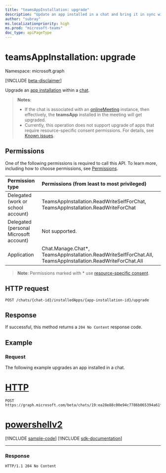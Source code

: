 ```yaml
---
title: "teamsAppInstallation: upgrade"
description: "Update an app installed in a chat and bring it in sync with the current version available in the tenant app catalog."
author: "subray"
ms.localizationpriority: high
ms.prod: "microsoft-teams"
doc_type: apiPageType
---
```


# teamsAppInstallation: upgrade

Namespace: microsoft.graph

[!INCLUDE [beta-disclaimer](../../includes/beta-disclaimer.md)]

Upgrade an [app installation](../resources/teamsappinstallation.md) within a [chat](../resources/chat.md).

> **Notes**:
> - If the chat is associated with an [onlineMeeting](../resources/onlinemeeting.md) instance, then effectively, the **teamsApp** installed in the meeting will get upgraded.
> - Currently, this operation does not support upgrade of apps that require resource-specific consent permissions. For details, see [Known issues](/graph/known-issues#Installation-of-apps-that-require-resource-specific-consent-permissions-is-not-supported).

## Permissions

One of the following permissions is required to call this API. To learn more, including how to choose permissions, see [Permissions](/graph/permissions-reference).

|Permission type      | Permissions (from least to most privileged)              |
|:--------------------|:---------------------------------------------------------|
|Delegated (work or school account) | TeamsAppInstallation.ReadWriteSelfForChat, TeamsAppInstallation.ReadWriteForChat |
|Delegated (personal Microsoft account) | Not supported.   |
|Application | Chat.Manage.Chat*, TeamsAppInstallation.ReadWriteSelfForChat.All, TeamsAppInstallation.ReadWriteForChat.All |

> **Note**: Permissions marked with * use [resource-specific consent](/microsoftteams/platform/graph-api/rsc/resource-specific-consent).

## HTTP request
<!-- { "blockType": "ignored" } -->

```http
POST /chats/{chat-id}/installedApps/{app-installation-id}/upgrade
```

## Response

If successful, this method returns a `204 No Content` response code.

## Example

### Request

The following example upgrades an app installed in a chat.

# [HTTP](#tab/http)
<!-- {
  "blockType": "request",
  "name": "upgrade_installedApps_in_chat",
  "sampleKeys": ["19:ea28e88c00e94c7786b065394a61f296@thread.v2", "NjRiOWM3NDYtYjE1NS00MDQyLThkNDctOTQxYmQzODE2ODFiIyMwZDgyMGVjZC1kZWYyLTQyOTctYWRhZC03ODA1NmNkZTdjNzg="]
}-->

```http
POST https://graph.microsoft.com/beta/chats/19:ea28e88c00e94c7786b065394a61f296@thread.v2/installedApps/NjRiOWM3NDYtYjE1NS00MDQyLThkNDctOTQxYmQzODE2ODFiIyMwZDgyMGVjZC1kZWYyLTQyOTctYWRhZC03ODA1NmNkZTdjNzg=/upgrade
```

# [powershellv2](#tab/powershellv2)
[!INCLUDE [sample-code](../includes/snippets/powershellv2/upgrade-installedapps-in-chat-powershellv2-snippets.md)]
[!INCLUDE [sdk-documentation](../includes/snippets/snippets-sdk-documentation-link.md)]

---

### Response

<!-- {
  "blockType": "response",
  "truncated": true
}
-->

```http
HTTP/1.1 204 No Content
```

<!-- uuid: 8fcb5dbc-d5aa-4681-8e31-b001d5168d79
2015-10-25 14:57:30 UTC -->
<!-- {
  "type": "#page.annotation",
  "description": "Chat update installedapps",
  "keywords": "",
  "section": "documentation",
  "tocPath": ""
}-->
